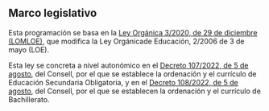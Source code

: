 ## Marco legislativo
Esta programación se basa en la [Ley Orgánica 3/2020, de 29 de diciembre (LOMLOE)][LOMLOE], que modifica la Ley Orgánicade Educación, 2/2006 de 3 de mayo (LOE).

Esta ley se concreta a nivel autonómico en el [Decreto 107/2022, de 5 de agosto][Curriculum_ESO], del Consell, por el que se establece la ordenación y el currículo de Educación Secundaria Obligatoria, y en el [Decreto 108/2022, de 5 de agosto][Curriculum_Bachiller], del Consell, por el que se establecen la ordenación y el currículo de Bachillerato.  

[LOMLOE]: https://www.boe.es/diario_boe/txt.php?id=BOE-A-2020-17264
[Curriculum_ESO]: https://dogv.gva.es/datos/2022/08/11/pdf/2022_7573.pdf
[Curriculum_Bachiller]: https://dogv.gva.es/datos/2022/08/12/pdf/2022_7578.pdf
